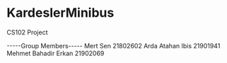 # KardeslerMinibus

CS102 Project

-----Group Members-----
Mert Sen 21802602
Arda Atahan Ibis 21901941
Mehmet Bahadir Erkan 21902069
